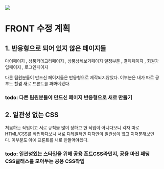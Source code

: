 <img src="https://capsule-render.vercel.app/api?type=waving&color=auto&height=200&section=header&text=기존프로젝&nbsp;문제점&fontSize=90" />

# FRONT 수정 계획


## 1. 반응형으로 되어 있지 않은 페이지들

마이페이지 , 상품카테고리페이지 , 상품상세보기페이지 일정부분 , 결제페이지 , 회원가입페이지 , 로그인페이지

다른 팀원분들이 만드신 페이지들은 반응형으로 제작되지않았다. 이부분은 내가 따로 공부도 할겸 새로 프론트를 짜봐야겠다.

### todo: 다른 팀원분들이 만드신 페이지 반응형으로 새로 만들기

## 2. 일관성 없는 CSS

처음하는 작업이고 서로 규칙을 많이 정하고 한 작업이 아니다보니 
각자 따로 HTML/CSS를 작업하다보니 서로 디테일적인 디자인이 일관성이 없고
지저분해보인다. 이부분도 아예 프론트를 새로 만들어야겠다.

### todo: 일관성있는 스타일을 위해 공용 폰트CSS라던지, 공용 마진 패딩CSS클래스를 모아두는 공용 CSS작업 

## 
